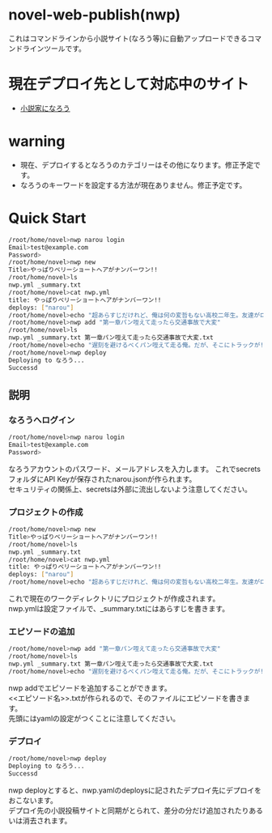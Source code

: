 # novel-web-publish(nwp)
これはコマンドラインから小説サイト(なろう等)に自動アップロードできるコマンドラインツールです。

# 現在デプロイ先として対応中のサイト
* [小説家になろう](https://syosetu.com/)

# warning
* 現在、デプロイするとなろうのカテゴリーはその他になります。修正予定です。
* なろうのキーワードを設定する方法が現在ありません。修正予定です。

# Quick Start
```bash
/root/home/novel>nwp narou login 
Email>test@example.com
Password>
/root/home/novel>nwp new
Title>やっぱりベリーショートヘアがナンバーワン!!
/root/home/novel>ls
nwp.yml _summary.txt
/root/home/novel>cat nwp.yml
title: やっぱりベリーショートヘアがナンバーワン!!
deploys: ["narou"]
/root/home/novel>echo "超あらすじだけれど、俺は何の変哲もない高校二年生。友達がロング派なのでぶっ潰すぜ。ベリーショートヘアって素晴らしい。うぇーい">_summary.txt
/root/home/novel>nwp add "第一章パン咥えて走ったら交通事故で大変"
/root/home/novel>ls
nwp.yml _summary.txt 第一章パン咥えて走ったら交通事故で大変.txt
/root/home/novel>echo "遅刻を避けるべくパン咥えて走る俺。だが、そこにトラックが!!死に際に見たのは運転席にいるロング派の友人だった…。「クッソはめられた…異世界でなりあがって帰ってくるぜ」">>第一章パン咥えて走ったら交通事故で大変.txt
/root/home/novel>nwp deploy
Deploying to なろう...
Successd
```
## 説明
### なろうへログイン
```bash
/root/home/novel>nwp narou login 
Email>test@example.com
Password>
```
なろうアカウントのパスワード、メールアドレスを入力します。
これでsecretsフォルダにAPI Keyが保存されたnarou.jsonが作られます。  
セキュリティの関係上、secretsは外部に流出しないよう注意してください。

### プロジェクトの作成
```bash
/root/home/novel>nwp new
Title>やっぱりベリーショートヘアがナンバーワン!!
/root/home/novel>ls
nwp.yml _summary.txt
/root/home/novel>cat nwp.yml
title: やっぱりベリーショートヘアがナンバーワン!!
deploys: ["narou"]
/root/home/novel>echo "超あらすじだけれど、俺は何の変哲もない高校二年生。友達がロング派なのでぶっ潰すぜ。ベリーショートヘアって素晴らしい。うぇーい">_summary.txt
```
これで現在のワークディレクトリにプロジェクトが作成されます。  
nwp.ymlは設定ファイルで、_summary.txtにはあらすじを書きます。

### エピソードの追加

```bash
/root/home/novel>nwp add "第一章パン咥えて走ったら交通事故で大変"
/root/home/novel>ls
nwp.yml _summary.txt 第一章パン咥えて走ったら交通事故で大変.txt
/root/home/novel>echo "遅刻を避けるべくパン咥えて走る俺。だが、そこにトラックが!!死に際に見たのは運転席にいるロング派の友人だった…。「クッソはめられた…異世界でなりあがって帰ってくるぜ」">>第一章パン咥えて走ったら交通事故で大変.txt
```
nwp addでエピソードを追加することができます。  
<<エピソード名>>.txtが作られるので、そのファイルにエピソードを書きます。   
先頭にはyamlの設定がつくことに注意してください。

### デプロイ
```bash
/root/home/novel>nwp deploy
Deploying to なろう...
Successd
```
nwp deployとすると、nwp.yamlのdeploysに記されたデプロイ先にデプロイをおこないます。  
デプロイ先の小説投稿サイトと同期がとられて、差分の分だけ追加されたりあるいは消去されます。

